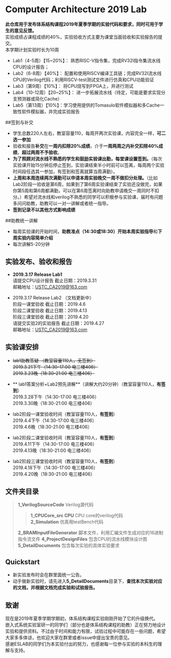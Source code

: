 Computer Architecture 2019 Lab
=====================
**此仓库用于发布体系结构课程2019年夏季学期的实验代码和要求，同时可用于学生的意见反馈。**  
实验成绩占课程成绩的40%，实验验收方式主要为课堂当面验收和实验报告的提交。  
本学期计划实验时长为10周  
* Lab1（4-5周）【15~20%】： 熟悉RISC-V指令集，完成RV32I指令集流水线CPU的设计报告；
* Lab2（6-8周）【40%】： 配置和使用RISCV编译工具链；完成RV32I流水线CPU的Verilog代码；利用RISCV-test测试文件进行仿真和CPU功能验证
* Lab3（第9周）【10%】： 将CPU烧写到FPGA上，并进行测试
* Lab4（10-12周）【20~25%】： 进一步拓展流水线（待定，可能是要求实现分支预测器或简化Cache）
* Lab5（第13周）【10%】：学习使用提供的Tomasulo软件模拟器和多Cache一致性软件模拟器，并完成实验报告

##签到与补交
* 学生总数220人左右，教室容量110，每周开两次实验课，内容完全一样，**可二选一参加**  
* 验收和报告**补交**在**一周内扣除20%成绩**，介于**一周两周之内补交扣除40%成绩**，**超过两周不予验收**。  
* **为了照顾对流水线不熟悉的学生和鼓励实验课出勤，每堂课设置签到。**（每次实验课开始15分钟后停止签到，实验课结束半小时前可以签离，每周两个实验时间段任选其一参加，有签到和签离就算当周满勤）。  
* **上周和本周连续两次满勤可以申请本周实验晚交一周不做扣分处理。**（比如Lab2阶段一验收是第6周，如果到了第6周实验课结束了实验还没做完，如果你第5周和第6周都满勤，可以在第6周签离时向助教申请晚交一周同时不扣分。）希望对流水线和verilog不熟悉的同学可以积极参与实验课，届时有问题多问问助教，助教可以一对一讲解或者统一指导。  
* **签到记录不以其他方式影响成绩**

##助教统一讲解
* 每周实验课的开始时间，**助教准点（14:30或18:30）**开始**本周实验指导**和**下周实验内容简单介绍**  
* 每次讲解5-20分钟

## 实验发布、验收和报告
* **2019.3.17 Release Lab1**  
请提交CPU设计报告 截止日期：2019.3.31  
邮箱地址：USTC_CA2019@163.com  

* 2019.3.17 Release Lab2 （文档更新中）  
阶段一课堂验收 截止日期：2019.4.6  
阶段二课堂验收 截止日期：2019.4.13  
阶段三课堂验收 截止日期：2019.4.20  
请提交实验2的实验报告 截止日期：2019.4.27  
邮箱地址：USTC_CA2019@163.com  

## 实验课安排
* ~~lab1助教答疑 （教室容量110人，无签到）~~  
~~2019.3.21下午（14:30-17:00 电三楼406）~~  
~~2019.3.23晚（18:30-21:00 电三楼406）~~  

* ** lab1答案分析+Lab2预先讲解**（讲解大约20分钟）（教室容量110人，**有签到**）  
2019.3.28下午（14:30-17:00 电三楼406）  
2019.3.30晚（18:30-21:00 电三楼406）  

* lab2阶段一课堂验收时间（教室容量110人，**有签到**）  
2019.4.4下午（14:30-17:00 电三楼406）  
2019.4.6晚（18:30-21:00 电三楼406）  

* lab2阶段二课堂验收时间（教室容量110人，**有签到**）  
2019.4.11下午（14:30-17:00 电三楼406）  
2019.4.13晚（18:30-21:00 电三楼406）  

* lab2阶段三课堂验收时间（教室容量110人，**有签到**）  
2019.4.18下午（14:30-17:00 电三楼406）  
2019.4.20晚（18:30-21:00 电三楼406）  

## 文件夹目录
>**1_VerilogSourceCode** Verilog源代码  
>>**1_CPUCore_src CPU** CPU core的verilog代码  
>>**2_Simulation** 仿真用testBench代码  
>
>**2_BRAMInputFileGenerator** 脚本文件，利用汇编文件生成对应的16进制指令流文件
>**4_ProjectDesignFiles** 包含CPU的流水线模块设计图  
>**5_DetailDocuments** 包含每次实验的具体实验要求  

## Quickstart
* 新实验发布时会在群里面统一公告。  
* 动手做新实验时，请先进入**5_DetailDocuments**目录下，**查找本次实验对应的文档，并根据文档完成实验和试验报告。**  

## 致谢
现在是2019年夏季学期学期初，体系结构课程实验刚刚开始了它的升级换代。  
嵌入式系统实验室研一的同学们（部分也是体系结构课程的助教）正在努力地设计实验和提供资料。不过由于时间和能力有限，试验过程中可能存在一些问题，希望大家多多体谅，也欢迎大家在群里或者issue中提出宝贵的意见。  
感谢ESLAB的同学们为本实验付出的努力，也感谢每一位参与实验的本科生的理解与支持。  